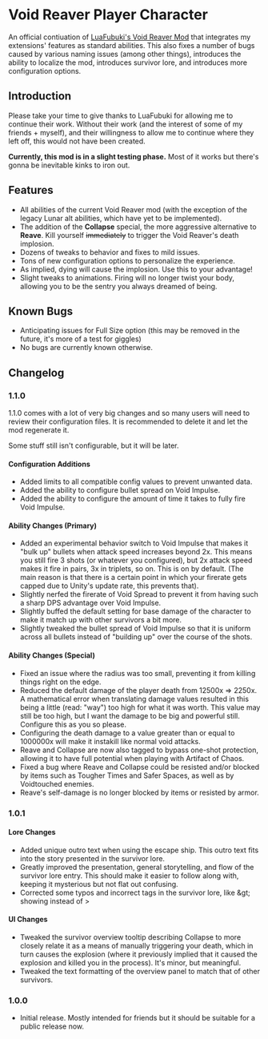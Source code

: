 # Void Reaver Player Character
An official contiuation of [LuaFubuki's Void Reaver Mod](https://thunderstore.io/package/LuaFubuki/Void_Reaver/) that integrates my extensions' features as standard abilities. This also fixes a number of bugs caused by various naming issues (among other things), introduces the ability to localize the mod, introduces survivor lore, and introduces more configuration options.

## Introduction
Please take your time to give thanks to LuaFubuki for allowing me to continue their work. Without their work (and the interest of some of my friends + myself), and their willingness to allow me to continue where they left off, this would not have been created.

**Currently, this mod is in a slight testing phase.** Most of it works but there's gonna be inevitable kinks to iron out.

## Features
* All abilities of the current Void Reaver mod (with the exception of the legacy Lunar alt abilities, which have yet to be implemented).
* The addition of the **Collapse** special, the more aggressive alternative to **Reave**. Kill yourself ~~immediately~~ to trigger the Void Reaver's death implosion.
* Dozens of tweaks to behavior and fixes to mild issues.
* Tons of new configuration options to personalize the experience.
* As implied, dying will cause the implosion. Use this to your advantage!
* Slight tweaks to animations. Firing will no longer twist your body, allowing you to be the sentry you always dreamed of being.

## Known Bugs
* Anticipating issues for Full Size option (this may be removed in the future, it's more of a test for giggles)
* No bugs are currently known otherwise.

## Changelog
### 1.1.0

1.1.0 comes with a lot of very big changes and so many users will need to review their configuration files. It is recommended to delete it and let the mod regenerate it.

Some stuff still isn't configurable, but it will be later.

#### Configuration Additions
* Added limits to all compatible config values to prevent unwanted data.
* Added the ability to configure bullet spread on Void Impulse.
* Added the ability to configure the amount of time it takes to fully fire Void Impulse.

#### Ability Changes (Primary)
* Added an experimental behavior switch to Void Impulse that makes it "bulk up" bullets when attack speed increases beyond 2x. This means you still fire 3 shots (or whatever you configured), but 2x attack speed makes it fire in pairs, 3x in triplets, so on. This is on by default. (The main reason is that there is a certain point in which your firerate gets capped due to Unity's update rate, this prevents that).
* Slightly nerfed the firerate of Void Spread to prevent it from having such a sharp DPS advantage over Void Impulse.
* Slightly buffed the default setting for base damage of the character to make it match up with other survivors a bit more.
* Slightly tweaked the bullet spread of Void Impulse so that it is uniform across all bullets instead of "building up" over the course of the shots.

#### Ability Changes (Special)
* Fixed an issue where the radius was too small, preventing it from killing things right on the edge.
* Reduced the default damage of the player death from 12500x => 2250x. A mathematical error when translating damage values resulted in this being a little (read: "way") too high for what it was worth. This value may still be too high, but I want the damage to be big and powerful still. Configure this as you so please.
* Configuring the death damage to a value greater than or equal to 1000000x will make it instakill like normal void attacks.
* Reave and Collapse are now also tagged to bypass one-shot protection, allowing it to have full potential when playing with Artifact of Chaos.
* Fixed a bug where Reave and Collapse could be resisted and/or blocked by items such as Tougher Times and Safer Spaces, as well as by Voidtouched enemies.
* Reave's self-damage is no longer blocked by items or resisted by armor.


### 1.0.1
#### Lore Changes
* Added unique outro text when using the escape ship. This outro text fits into the story presented in the survivor lore.
* Greatly improved the presentation, general storytelling, and flow of the survivor lore entry. This should make it easier to follow along with, keeping it mysterious but not flat out confusing.
* Corrected some typos and incorrect tags in the survivor lore, like &amp;gt; showing instead of &gt;

#### UI Changes
* Tweaked the survivor overview tooltip describing Collapse to more closely relate it as a means of manually triggering your death, which in turn causes the explosion (where it previously implied that it caused the explosion and killed you in the process). It's minor, but meaningful.
* Tweaked the text formatting of the overview panel to match that of other survivors.

### 1.0.0
* Initial release. Mostly intended for friends but it should be suitable for a public release now.
